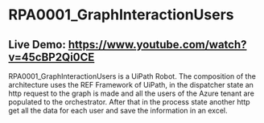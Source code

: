 # RPA0001_GraphInteractionUsers

## Live Demo: https://www.youtube.com/watch?v=45cBP2Qi0CE
RPA0001_GraphInteractionUsers is a UiPath Robot. The composition of the architecture uses the REF Framework of UiPath, in the dispatcher state an http request to the graph is made and all the users of the Azure tenant are populated to the orchestrator. After that in the process state another http get all the data for each user and save the information in an excel. 
